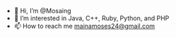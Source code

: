 - 👋 Hi, I’m @Mosaing
- 👀 I’m interested in Java, C++, Ruby, Python, and PHP
- 📫 How to reach me mainamoses24@gmail.com

<!---
Mosaing/Mosaing is a ✨ special ✨ repository because its `README.md` (this file) appears on your GitHub profile.
You can click the Preview link to take a look at your changes.
--->
